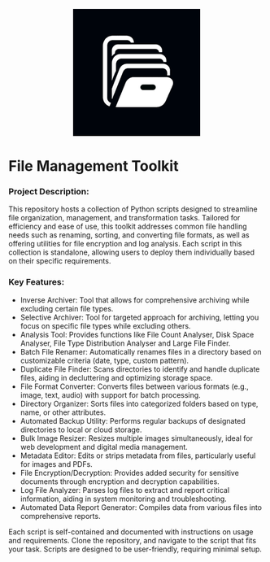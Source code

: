 
<p align="center">
  <img src="static/fmt (1).png" alt="Logo Description" width="250" height="250"/>
</p>

# File Management Toolkit
### Project Description:

This repository hosts a collection of Python scripts designed to streamline file organization, management, and transformation tasks. Tailored for efficiency and ease of use, this toolkit addresses common file handling needs such as renaming, sorting, and converting file formats, as well as offering utilities for file encryption and log analysis. Each script in this collection is standalone, allowing users to deploy them individually based on their specific requirements.

### Key Features:

- Inverse Archiver: Tool that allows for comprehensive archiving while excluding certain file types.
- Selective Archiver: Tool for targeted approach for archiving, letting you focus on specific file types while excluding others.
- Analysis Tool: Provides functions like File Count Analyser, Disk Space Analyser, File Type Distribution Analyser and Large File Finder.
- Batch File Renamer: Automatically renames files in a directory based on customizable criteria (date, type, custom pattern).
- Duplicate File Finder: Scans directories to identify and handle duplicate files, aiding in decluttering and optimizing storage space.
- File Format Converter: Converts files between various formats (e.g., image, text, audio) with support for batch processing.
- Directory Organizer: Sorts files into categorized folders based on type, name, or other attributes.
- Automated Backup Utility: Performs regular backups of designated directories to local or cloud storage.
- Bulk Image Resizer: Resizes multiple images simultaneously, ideal for web development and digital media management.
- Metadata Editor: Edits or strips metadata from files, particularly useful for images and PDFs.
- File Encryption/Decryption: Provides added security for sensitive documents through encryption and decryption capabilities.
- Log File Analyzer: Parses log files to extract and report critical information, aiding in system monitoring and troubleshooting.
- Automated Data Report Generator: Compiles data from various files into comprehensive reports.


Each script is self-contained and documented with instructions on usage and requirements. Clone the repository, and navigate to the script that fits your task. Scripts are designed to be user-friendly, requiring minimal setup.
